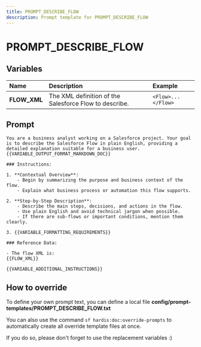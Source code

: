 ```yaml
---
title: PROMPT_DESCRIBE_FLOW
description: Prompt template for PROMPT_DESCRIBE_FLOW
---
```


# PROMPT_DESCRIBE_FLOW

## Variables
| Name | Description | Example |
| :------|:-------------|:---------|
| **FLOW_XML** | The XML definition of the Salesforce Flow to describe. | `<Flow>...</Flow>` |

## Prompt

```
You are a business analyst working on a Salesforce project. Your goal is to describe the Salesforce Flow in plain English, providing a detailed explanation suitable for a business user. {{VARIABLE_OUTPUT_FORMAT_MARKDOWN_DOC}}

### Instructions:

1. **Contextual Overview**:
    - Begin by summarizing the purpose and business context of the flow.
    - Explain what business process or automation this flow supports.

2. **Step-by-Step Description**:
    - Describe the main steps, decisions, and actions in the flow.
    - Use plain English and avoid technical jargon when possible.
    - If there are sub-flows or important conditions, mention them clearly.

3. {{VARIABLE_FORMATTING_REQUIREMENTS}}

### Reference Data:

- The flow XML is:
{{FLOW_XML}}

{{VARIABLE_ADDITIONAL_INSTRUCTIONS}}

```

## How to override

To define your own prompt text, you can define a local file **config/prompt-templates/PROMPT_DESCRIBE_FLOW.txt**

You can also use the command `sf hardis:doc:override-prompts` to automatically create all override template files at once.

If you do so, please don't forget to use the replacement variables :)
